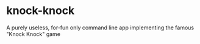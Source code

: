 # knock-knock
A purely useless, for-fun only command line app implementing the famous "Knock Knock" game
